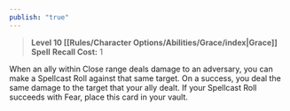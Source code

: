 ```yaml
---
publish: "true"
---
```

> **Level 10 [[Rules/Character Options/Abilities/Grace/index|Grace]] Spell**
> **Recall Cost:** 1

When an ally within Close range deals damage to an adversary, you can make a Spellcast Roll against that same target. On a success, you deal the same damage to the target that your ally dealt. If your Spellcast Roll succeeds with Fear, place this card in your vault.
